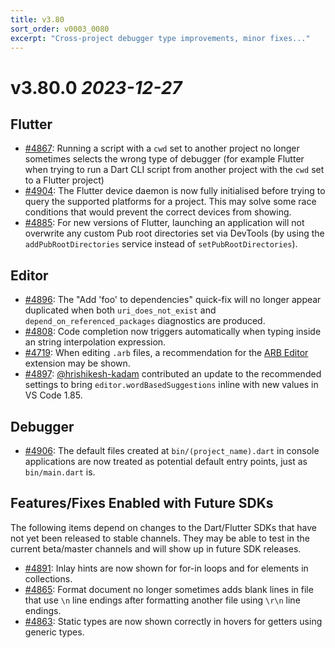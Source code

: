 ```yaml
---
title: v3.80
sort_order: v0003_0080
excerpt: "Cross-project debugger type improvements, minor fixes..."
---
```


# v3.80.0 _2023-12-27_

## Flutter

- [#4867](https://github.com/Dart-Code/Dart-Code/issues/4867): Running a script with a `cwd` set to another project no longer sometimes selects the wrong type of debugger (for example Flutter when trying to run a Dart CLI script from another project with the `cwd` set to a Flutter project)
- [#4904](https://github.com/Dart-Code/Dart-Code/issues/4904): The Flutter device daemon is now fully initialised before trying to query the supported platforms for a project. This may solve some race conditions that would prevent the correct devices from showing.
- [#4885](https://github.com/Dart-Code/Dart-Code/issues/4885): For new versions of Flutter, launching an application will not overwrite any custom Pub root directories set via DevTools (by using the `addPubRootDirectories` service instead of `setPubRootDirectories`).

## Editor

- [#4896](https://github.com/Dart-Code/Dart-Code/issues/4896): The "Add 'foo' to dependencies" quick-fix will no longer appear duplicated when both `uri_does_not_exist` and `depend_on_referenced_packages` diagnostics are produced.
- [#4808](https://github.com/Dart-Code/Dart-Code/issues/4808): Code completion now triggers automatically when typing inside an string interpolation expression.
- [#4719](https://github.com/Dart-Code/Dart-Code/issues/4719): When editing `.arb` files, a recommendation for the [ARB Editor](https://marketplace.visualstudio.com/items?itemName=Google.arb-editor) extension may be shown.
- [#4897](https://github.com/Dart-Code/Dart-Code/issues/4897): [@hrishikesh-kadam](https://github.com/hrishikesh-kadam) contributed an update to the recommended settings to bring `editor.wordBasedSuggestions` inline with new values in VS Code 1.85.

## Debugger

- [#4906](https://github.com/Dart-Code/Dart-Code/issues/4906): The default files created at `bin/(project_name).dart` in console applications are now treated as potential default entry points, just as `bin/main.dart` is.

## Features/Fixes Enabled with Future SDKs

The following items depend on changes to the Dart/Flutter SDKs that have not yet been released to stable channels. They may be able to test in the current beta/master channels and will show up in future SDK releases.

- [#4891](https://github.com/Dart-Code/Dart-Code/issues/4891): Inlay hints are now shown for for-in loops and for elements in collections.
- [#4865](https://github.com/Dart-Code/Dart-Code/issues/4865): Format document no longer sometimes adds blank lines in file that use `\n` line endings after formatting another file using `\r\n` line endings.
- [#4863](https://github.com/Dart-Code/Dart-Code/issues/4863): Static types are now shown correctly in hovers for getters using generic types.

